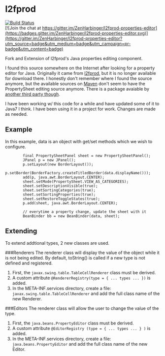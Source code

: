 # l2fprod
[![Build Status](https://travis-ci.org/ZenHarbinger/l2fprod-properties-editor.svg?branch=master)](https://travis-ci.org/ZenHarbinger/l2fprod-properties-editor)  
[![Join the chat at https://gitter.im/ZenHarbinger/l2fprod-properties-editor](https://badges.gitter.im/ZenHarbinger/l2fprod-properties-editor.svg)](https://gitter.im/ZenHarbinger/l2fprod-properties-editor?utm_source=badge&utm_medium=badge&utm_campaign=pr-badge&utm_content=badge)

Fork and Extension of l2fprod's Java properties editing component.

I found this source somewhere on the Internet after looking for a property editor for Java.
Originally it came from [l2fprod](http://www.l2fprod.com/common/), but it is no longer available for download there.
I honestly don't remember where I found the source anymore, but the available sources on [Maven](http://mvnrepository.com/artifact/com.l2fprod.common/l2fprod-common-shared/6.9.1) don't seem to have the PropertySheet editing source anymore.  There is a package avaiable by [another third party though](http://mvnrepository.com/artifact/org.nuiton.thirdparty/l2fprod-common/0.1).

I have been working w/ this code for a while and have updated some of it to Java7 I think.  I have been using it in a project for work.  Changes are made as needed.

## Example
In this example, data is an object with get/set methods which we wish to configure.

            final PropertySheetPanel sheet = new PropertySheetPanel();
            JPanel p = new JPanel();
            p.setLayout(new BorderLayout());
            p.setBorder(BorderFactory.createTitledBorder(data.displayName()));
            add(p, java.awt.BorderLayout.CENTER);
            sheet.setMode(PropertySheet.VIEW_AS_CATEGORIES);
            sheet.setDescriptionVisible(true);
            sheet.setSortingCategories(true);
            sheet.setSortingProperties(true);
            sheet.setRestoreToggleStates(true);
            p.add(sheet, java.awt.BorderLayout.CENTER);

            // everytime a property change, update the sheet with it
            BeanBinder bb = new BeanBinder(data, sheet);

## Extending
To extend addtional types, 2 new classes are used.

###Renderers
The renderer class will display the value of the object while it is not being edited.  By default, toString() is called if a new type is not defined and registered.
 1. First, the `javax.swing.table.TableCellRenderer` class must be derived.
 2. A custom attribute `@RendererRegistry(type = { ... types ... })` is added.
 3. In the META-INF.services directory, create a file: `javax.swing.table.TableCellRenderer` and add the full class name of the new Renderer.

###Editors
The renderer class will allow the user to change the value of the type.
 1. First, the `java.beans.PropertyEditor` class must be derived.
 2. A custom attribute `@EditorRegistry (type = { ... types ... } )` is added.
 3. In the META-INF.services directory, create a file: `java.beans.PropertyEditor` and add the full class name of the new Editor.
